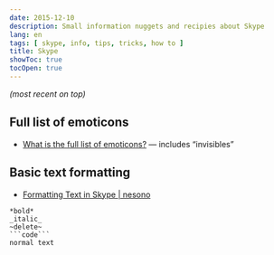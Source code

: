 ```yaml
---
date: 2015-12-10
description: Small information nuggets and recipies about Skype
lang: en
tags: [ skype, info, tips, tricks, how to ]
title: Skype
showToc: true
tocOpen: true
---
```


<!--more-->

*(most recent on top)*

## Full list of emoticons

* [What is the full list of emoticons?](https://support.skype.com/en/faq/FA12330/what-is-the-full-list-of-emoticons) — includes “invisibles”

## Basic text formatting

* [Formatting Text in Skype | nesono](https://www.nesono.com/node/450)

```text
*bold*
_italic_
~delete~
```code```
normal text
```
